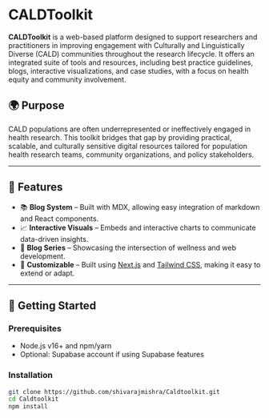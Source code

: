 # CALDToolkit

**CALDToolkit** is a web-based platform designed to support researchers and practitioners in improving engagement with Culturally and Linguistically Diverse (CALD) communities throughout the research lifecycle. It offers an integrated suite of tools and resources, including best practice guidelines, blogs, interactive visualizations, and case studies, with a focus on health equity and community involvement.

## 🌍 Purpose

CALD populations are often underrepresented or ineffectively engaged in health research. This toolkit bridges that gap by providing practical, scalable, and culturally sensitive digital resources tailored for population health research teams, community organizations, and policy stakeholders.

---

## 🧩 Features

- 📚 **Blog System** – Built with MDX, allowing easy integration of markdown and React components.
- 📈 **Interactive Visuals** – Embeds and interactive charts to communicate data-driven insights.
- 🧠 **Blog Series** – Showcasing the intersection of wellness and web development.
- 🧰 **Customizable** – Built using [Next.js](https://nextjs.org/) and [Tailwind CSS](https://tailwindcss.com/), making it easy to extend or adapt.

---

## 🚀 Getting Started

### Prerequisites

- Node.js v16+ and npm/yarn
- Optional: Supabase account if using Supabase features

### Installation

```bash
git clone https://github.com/shivarajmishra/Caldtoolkit.git
cd Caldtoolkit
npm install

